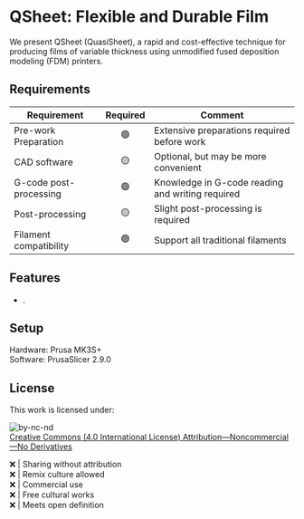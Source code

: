 # QSheet: Flexible and Durable Film
We present QSheet (QuasiSheet), a rapid and cost-effective technique for producing films of variable thickness using unmodified fused deposition modeling (FDM) printers.

## Requirements
| Requirement | Required | Comment |
| --- | :---: | --- |
| Pre-work Preparation | :green_circle: | Extensive preparations required before work |
| CAD software | :yellow_circle: | Optional, but may be more convenient |
| G-code post-processing | :green_circle: | Knowledge in G-code reading and writing required |
| Post-processing | :yellow_circle: | Slight post-processing is required |
| Filament compatibility | :green_circle: | Support all traditional filaments |

## Features
* .

## Setup
Hardware: Prusa MK3S+\
Software: PrusaSlicer 2.9.0

## License
This work is licensed under:

![by-nc-nd](https://github.com/user-attachments/assets/d1ca6af3-62a9-464c-b333-8fee5f0ab3f4)\
[Creative Commons (4.0 International License) Attribution—Noncommercial—No Derivatives](http://creativecommons.org/licenses/by-nc-nd/4.0/)

:x: | Sharing without attribution\
:x: | Remix culture allowed\
:x: | Commercial use\
:x: | Free cultural works\
:x: | Meets open definition
